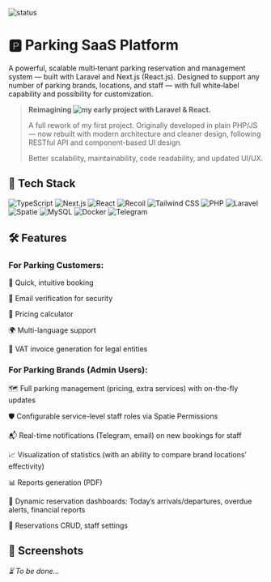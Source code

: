 ![status](https://img.shields.io/badge/status-work_in_progress-yellow)

# 🅿️ Parking SaaS Platform

A powerful, scalable multi‑tenant parking reservation and management system — built with Laravel and Next.js (React.js). Designed to support any number of parking brands, locations, and staff — with full white‑label capability and possibility for customization.


> **Reimagining ![my early project](https://github.com/miletovaa/r1parking) with Laravel & React.**
>
> A full rework of my first project. Originally developed in plain PHP/JS — now rebuilt with modern architecture and cleaner design, following RESTful API and component-based UI design.
>
> Better scalability, maintainability, code readability, and updated UI/UX.

## 🔧 Tech Stack

![TypeScript](https://img.shields.io/badge/TypeScript-3178C6?style=for-the-badge&logo=typescript&logoColor=white)
![Next.js](https://img.shields.io/badge/Next.js-000000?style=for-the-badge&logo=nextdotjs&logoColor=white)
![React](https://img.shields.io/badge/React.js-20232A?style=for-the-badge&logo=react&logoColor=61DAFB)
![Recoil](https://img.shields.io/badge/Recoil-3578E5?style=for-the-badge&logo=recoil&logoColor=white)
![Tailwind CSS](https://img.shields.io/badge/Tailwind-38B2AC?style=for-the-badge&logo=tailwindcss&logoColor=white)
![PHP](https://img.shields.io/badge/PHP-777BB4?style=for-the-badge&logo=php&logoColor=white)
![Laravel](https://img.shields.io/badge/Laravel-F72C1F?style=for-the-badge&logo=laravel&logoColor=white)
![Spatie](https://img.shields.io/badge/Spatie-08122E?style=for-the-badge&logo=laravel&logoColor=red)
![MySQL](https://img.shields.io/badge/MySQL-00758F?style=for-the-badge&logo=mysql&logoColor=white)
![Docker](https://img.shields.io/badge/Docker-2496ED?style=for-the-badge&logo=docker&logoColor=white)
![Telegram](https://img.shields.io/badge/Telegram%20Bot%20API-26A5E4?style=for-the-badge&logo=telegram&logoColor=white)


## 🛠️ Features

### For Parking Customers:

  🧭  Quick, intuitive booking
  
  📧  Email verification for security
  
  🧮  Pricing calculator
  
  🌍  Multi-language support
  
  🧾  VAT invoice generation for legal entities


### For Parking Brands (Admin Users):

  🗺️  Full parking management (pricing, extra services) with on-the-fly updates
  
  🛡️  Configurable service-level staff roles via Spatie Permissions
  
  📬  Real-time notifications (Telegram, email) on new bookings for staff
  
  📈  Visualization of statistics (with an ability to compare brand locations’ effectivity)
  
  📊  Reports generation (PDF)
  
  📅  Dynamic reservation dashboards: Today’s arrivals/departures, overdue alerts, financial reports
  
  📝  Reservations CRUD, staff settings
  <!-- Mass booking import via mailbox parsing -->


## 📸 Screenshots

*⏳ To be done...*
